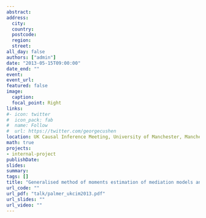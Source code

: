 ```yaml
---
abstract: 
address:
  city: 
  country: 
  postcode: 
  region: 
  street: 
all_day: false
authors: ["admin"]
date: "2013-05-15T09:00:00"
date_end: ""
event: 
event_url: 
featured: false
image:
  caption: 
  focal_point: Right
links:
#- icon: twitter
#  icon_pack: fab
#  name: Follow
#  url: https://twitter.com/georgecushen
location: UK Causal Inference Meeting, University of Manchester, Manchester
math: true
projects:
- internal-project
publishDate: 
slides: 
summary: 
tags: []
title: "Generalised method of moments estimation of mediation models and structural mean models"
url_code: ""
url_pdf: "talk/palmer_ukcim2013.pdf"
url_slides: ""
url_video: ""
---
```


